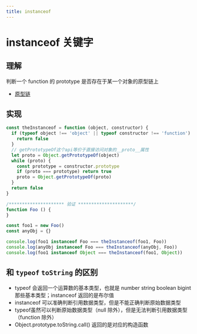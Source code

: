 ```yaml
---
title: instanceof
---
```


# instanceof 关键字

## 理解

判断一个 function 的 prototype 是否存在于某一个对象的原型链上

- [原型链](/summary/js/prototype-chain#图解)

## 实现

```js
const theInstanceof = function (object, constructor) {
  if (typeof object !== 'object' || typeof constructor !== 'function') {
    return false
  }
  // getPrototypeOf这个api等价于直接访问对象的__proto__属性
  let proto = Object.getPrototypeOf(object)
  while (proto) {
    const prototype = constructor.prototype
    if (proto === prototype) return true
    proto = Object.getPrototypeOf(proto)
  }
  return false
}

/********************* 验证 *********************/
function Foo () {
}

const foo1 = new Foo()
const anyObj = {}

console.log(foo1 instanceof Foo === theInstanceof(foo1, Foo))
console.log(anyObj instanceof Foo === theInstanceof(anyObj, Foo))
console.log(foo1 instanceof Object === theInstanceof(foo1, Object))
```

## 和 `typeof` `toString` 的区别

- typeof 会返回一个运算数的基本类型，也就是 number string boolean bigint 那些基本类型；instanceof 返回的是布尔值
- instanceof 可以准确判断引用数据类型，但是不能正确判断原始数据类型
- typeof虽然可以判断原始数据类型（null 除外），但是无法判断引用数据类型（function 除外）
- Object.prototype.toString.call() 返回的是对应的构造函数
